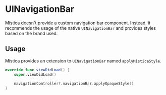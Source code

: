 #  UINavigationBar

Mística doesn't provide a custom navigation bar component. Instead, it recommends the usage of the native `UINavigationBar` and provides styles based on the brand used.

## Usage

Mística provides an extension to `UINavigationBar` named `applyMisticaStyle`.

```swift
override func viewDidLoad() {
    super.viewDidLoad()
    
    navigationController?.navigationBar.applyOpaqueStyle()
}
```
